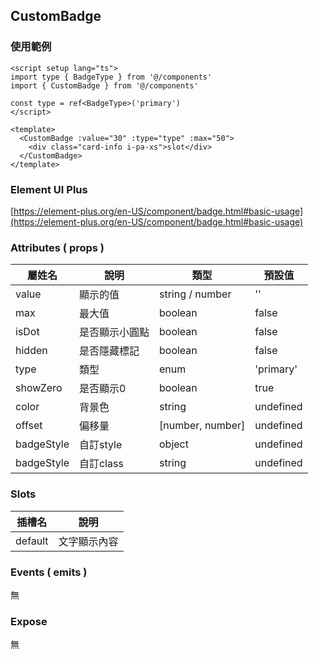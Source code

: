 ## CustomBadge

### 使用範例

```vue
<script setup lang="ts">
import type { BadgeType } from '@/components'
import { CustomBadge } from '@/components'

const type = ref<BadgeType>('primary')
</script>

<template>
  <CustomBadge :value="30" :type="type" :max="50">
    <div class="card-info i-pa-xs">slot</div>
  </CustomBadge>
</template>
```

### Element UI Plus

[https://element-plus.org/en-US/component/badge.html#basic-usage](https://element-plus.org/en-US/component/badge.html#basic-usage)

### Attributes ( props )

| 屬姓名     | 說明            | 類型             | 預設值    |
| ---------- | -------------- | ---------------- | --------- |
| value      | 顯示的值        | string / number  | ''        |
| max        | 最大值          | boolean          | false     |
| isDot      | 是否顯示小圓點   | boolean          | false     |
| hidden     | 是否隱藏標記     | boolean          | false     |
| type       | 類型            | enum             | 'primary' |
| showZero   | 是否顯示0       | boolean          | true      |
| color      | 背景色          | string           | undefined |
| offset     | 偏移量          | [number, number] | undefined |
| badgeStyle | 自訂style       | object           | undefined |
| badgeStyle | 自訂class       | string           | undefined |

### Slots

| 插槽名  | 說明         |
| ------- | ------------ |
| default | 文字顯示內容 |

### Events ( emits )

無

### Expose

無
